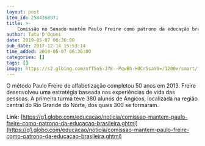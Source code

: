 ```yaml
---
layout: post
item_id: 2584358971
title: >-
    Comissão no Senado mantém Paulo Freire como patrono da educação brasileira
author: Tatu D'Oquei
date: 2019-05-07 06:36:00
pub_date: 2017-12-14 15:53:14
time_added: 2019-05-07 06:36:00
categories: []
tags: []
image: https://s2.glbimg.com/nfT5nS-J78--PqwBh-H0Cr5saV0=/1200x/smart/filters:cover():strip_icc()/s.glbimg.com/jo/g1/f/original/2016/02/17/paulo.jpg
---
```


O método Paulo Freire de alfabetização completou 50 anos em 2013. Freire desenvolveu uma estratégia baseada nas experiências de vida das pessoas. A primeira turma teve 380 alunos de Angicos, localizada na região central do Rio Grande do Norte, dos quais 300 se formaram.

**Link:** [https://g1.globo.com/educacao/noticia/comissao-mantem-paulo-freire-como-patrono-da-educacao-brasileira.ghtml](https://g1.globo.com/educacao/noticia/comissao-mantem-paulo-freire-como-patrono-da-educacao-brasileira.ghtml)

